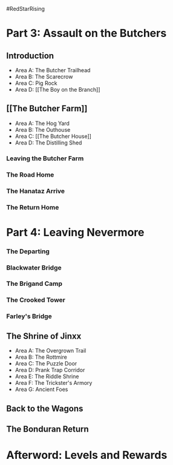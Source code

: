 #RedStarRising
# Part 3: Assault on the Butchers
## Introduction
- Area A: The Butcher Trailhead
- Area B: The Scarecrow
- Area C: Pig Rock
- Area D: [[The Boy on the Branch]]

## [[The Butcher Farm]]
- Area A: The Hog Yard
- Area B: The Outhouse
- Area C: [[The Butcher House]]
- Area D: The Distilling Shed

### Leaving the Butcher Farm

### The Road Home

### The Hanataz Arrive

### The Return Home

# Part 4: Leaving Nevermore
### The Departing

### Blackwater Bridge

### The Brigand Camp

### The Crooked Tower

### Farley's Bridge

## The Shrine of Jinxx
- Area A: The Overgrown Trail
- Area B: The Rottmire
- Area C: The Puzzle Door
- Area D: Prank Trap Corridor
- Area E: The Riddle Shrine
- Area F: The Trickster's Armory
- Area G: Ancient Foes

## Back to the Wagons

## The Bonduran Return

# Afterword: Levels and Rewards